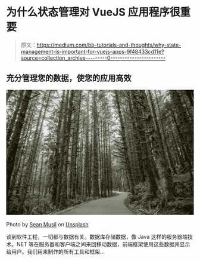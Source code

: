 # 为什么状态管理对 VueJS 应用程序很重要

> 原文：<https://medium.com/bb-tutorials-and-thoughts/why-state-management-is-important-for-vuejs-apps-9f48433cd11e?source=collection_archive---------0----------------------->

## 充分管理您的数据，使您的应用高效

![](img/363e5eaff9118c86b5699ac81aa1f064.png)

Photo by [Sean Musil](https://unsplash.com/@seanmusil?utm_source=medium&utm_medium=referral) on [Unsplash](https://unsplash.com?utm_source=medium&utm_medium=referral)

谈到软件工程，一切都与数据有关。数据库存储数据，像 Java 这样的服务器端技术。NET 等在服务器和客户端之间来回移动数据，前端框架使用这些数据并显示给用户。我们用来制作的所有工具和框架…